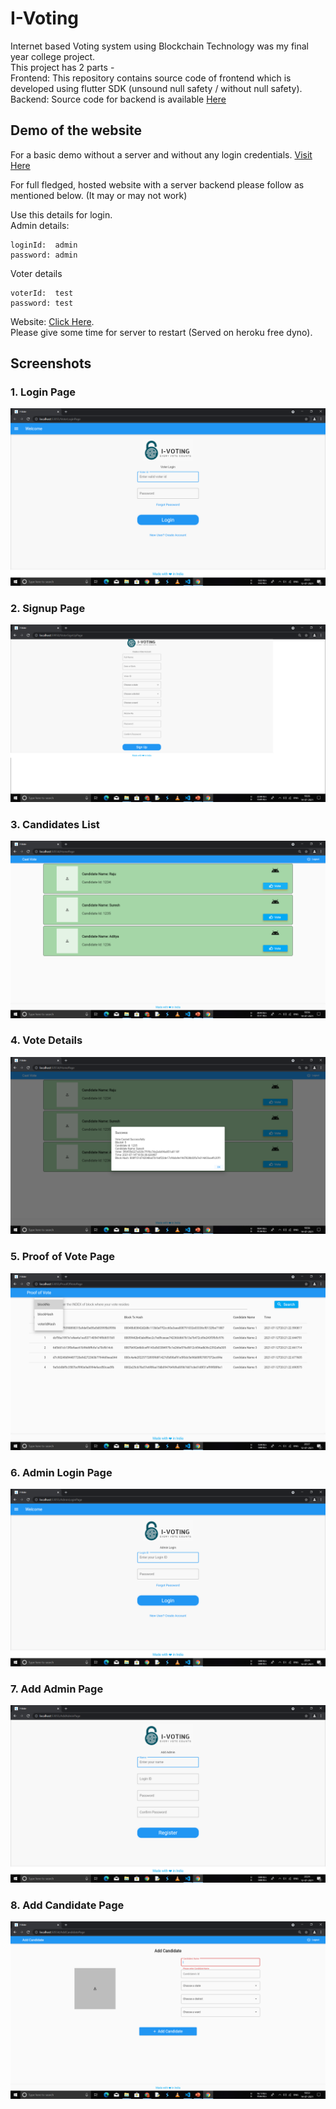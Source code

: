 # I-Voting

Internet based Voting system using Blockchain Technology was my final year college project.  
This project has 2 parts -  
Frontend: This repository contains source code of frontend which is developed using flutter SDK (unsound null safety / without null safety).  
Backend: Source code for backend is available [Here](https://github.com/sandeshsg6/Blockchain-Internet-Voting-Backend)

## Demo of the website

For a basic demo without a server and without any login credentials. [Visit Here](https://github.com/sandeshsg6/I-Voting_Using-Blockchain/Frontend)

For full fledged, hosted website with a server backend please follow as mentioned below. (It may or may not work)

Use this details for login.  
Admin details:
```
loginId:  admin
password: admin
```
Voter details
```
voterId:  test
password: test
```
  
Website: [Click Here](https://i-vote-app.web.app).  
Please give some time for server to restart (Served on heroku free dyno).

## Screenshots

### 1. Login Page
![Login](Frontend/assets/screenshots/Login%20Page.png)


### 2. Signup Page
![Signup](Frontend/assets/screenshots/Signup.png)


### 3. Candidates List
![Candidates list](Frontend/assets/screenshots/Candidates%20list.png)


### 4. Vote Details
![Vote Details](Frontend/assets/screenshots/Vote%20Details.png)


### 5. Proof of Vote Page
![Proof of Vote](Frontend/assets/screenshots/Proof%20of%20Vote.png)


### 6. Admin Login Page
![Admin Login](Frontend/assets/screenshots/Admin%20Login.png)


### 7. Add Admin Page
![Add Admin](Frontend/assets/screenshots/Add%20Admin.png)


### 8. Add Candidate Page
![Add Candidate](Frontend/assets/screenshots/Add%20Candidate.png)
